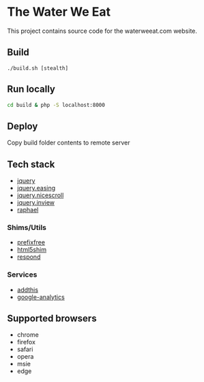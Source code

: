 # The Water We Eat

This project contains source code for the waterweeat.com website.

## Build

```
./build.sh [stealth]
```

## Run locally

```sh
cd build & php -S localhost:8000
```

## Deploy

Copy build folder contents to remote server

## Tech stack

- [jquery](https://github.com/jquery/jquery)
- [jquery.easing](https://github.com/gdsmith/jquery.easing)
- [jquery.nicescroll](https://github.com/inuyaksa/jquery.nicescroll)
- [jquery.inview](https://github.com/protonet/jquery.inview)
- [raphael](https://github.com/DmitryBaranovskiy/raphael)

### Shims/Utils

- [prefixfree](https://github.com/LeaVerou/prefixfree)
- [html5shim](https://github.com/jonathantneal/html5shim)
- [respond](https://github.com/scottjehl/Respond)

### Services

- [addthis](http://www.addthis.com/)
- [google-analytics](https://analytics.google.com/)

## Supported browsers
- chrome
- firefox
- safari
- opera
- msie
- edge
